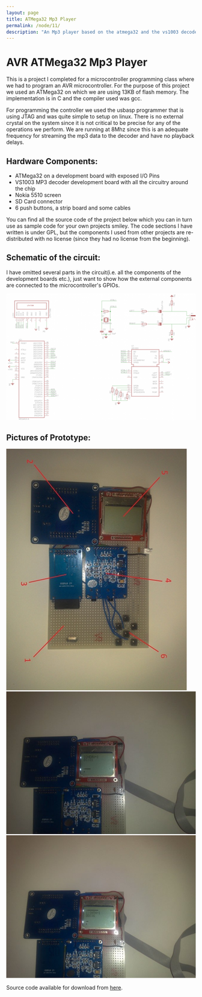 ```yaml
---
layout: page
title: ATMega32 Mp3 Player
permalink: /node/11/
description: "An Mp3 player based on the atmega32 and the vs1003 decoder chip that reads the content from an SD card."
---
```


# AVR ATMega32 Mp3 Player

This is a project I completed for a microcontroller programming class where we had to program an AVR microcontroller. For the purpose of this project we used an ATMega32 on which we are using 13KB of flash memory. The implementation is in C and the compiler used was gcc.

For programming the controller we used the usbasp programmer that is using JTAG and was quite simple to setup on linux. There is no external crystal on the system since it is not critical to be precise for any of the operations we perform. We are running at 8Mhz since this is an adequate frequency for streaming the mp3 data to the decoder and have no playback delays.

## Hardware Components:

* ATMega32 on a development board with exposed I/O Pins
* VS1003 MP3 decoder development board with all the circuitry around the chip
* Nokia 5510 screen
* SD Card connector
* 6 push buttons, a strip board and some cables

You can find all the source code of the project below which you can in turn use as sample code for your own projects smiley. The code sections I have written is under GPL, but the components I used from other projects are re-distributed with no license (since they had no license from the beginning).



## Schematic of the circuit:

I have omitted several parts in the circuit(i.e. all the components of the development boards etc.), just want to show how the external components are connected to the microcontroller's GPIOs.

![alt text](/assets/data/avrmp3player/schematic.png)

## Pictures of Prototype:

![alt text](/assets/data/avrmp3player/mp3_1.jpg)
![alt text](/assets/data/avrmp3player/mp3_2.jpg)
![alt text](/assets/data/avrmp3player/mp3_3.jpg)

Source code available for download from [here](/assets/data/avrmp3player/Mp3Player.zip).
